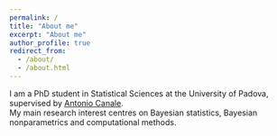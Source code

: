 ```yaml
---
permalink: /
title: "About me"
excerpt: "About me"
author_profile: true
redirect_from: 
  - /about/
  - /about.html
---
```


I am a PhD student in Statistical Sciences at the University of Padova, supervised by [Antonio Canale](https://tonycanale.github.io/).<br/>
My main research interest centres on Bayesian statistics, Bayesian nonparametrics and computational methods. 


